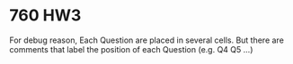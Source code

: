 # 760 HW3
For debug reason, Each Question are placed in several cells.
But there are comments that label the position of each Question (e.g. Q4 Q5 ...)
